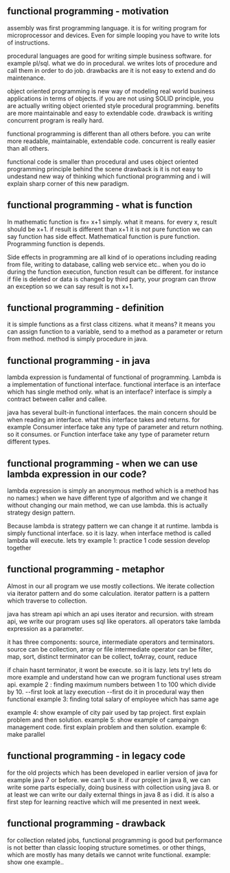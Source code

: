 functional programming - motivation
------------------------------------

assembly was first programming language. it is for writing program for microprocessor and devices. 
Even for simple looping you have to write lots of instructions.

procedural languages are good for writing simple business software. for example pl/sql. what we do in procedural.
we writes lots of procedure and call them in order to do job. drawbacks are it is not easy to extend and do maintenance.

object oriented programming is new way of modeling real world business applications in terms of objects. if you are not 
using SOLID principle, you are actually writing object oriented style procedural programming. benefits are more maintainable
and easy to extendable code. drawback is writing concurrent program is really hard.

functional programming is different than all others before. you can write more readable, maintainable, extendable code. 
concurrent is really easier than all others.

functional code is smaller than procedural and uses object oriented programming principle behind the scene
drawback is it is not easy to undestand new way of thinking which functional programming and i will explain sharp corner of 
this new paradigm.



functional programming - what is function
--------------------------------------
In mathematic function is fx= x+1 simply. what it means. for every x, result should be x+1. if result is different than x+1
it is not pure function we can say function has side effect. Mathematical function is pure function. Programming function is depends.

Side effects in programming are all kind of io operations including reading from file, writing to database, calling web service
etc..
when you do io during the function execution, function result can be different. for instance if file is deleted or data is 
changed by third party, your program can throw an exception so we can say result is not x+1.



functional programming - definition
--------------------------------------
it is simple functions as a first class citizens. what it means? it means you can assign function to a variable, send to a method
as a parameter or return from method. method is simply procedure in java.


functional programming - in java
-------------------------------------
lambda expression is fundamental of functional of programming. Lambda is a implementation of functional interface.
functional interface is an interface which has single method only. 
what is an interface? interface is simply a contract between caller and callee. 

java has several built-in functional interfaces. the main concern should be when reading an interface. what this interface takes
and returns.
for example Consumer interface take any type of parameter and return nothing. so it consumes.
or Function interface take any type of parameter return different types.


functional programming - when we can use lambda expression in our code?
----------------------------------------
lambda expression is simply an anonymous method which is a method has no names:)
when we have different type of algorithm and we change it without changing our main method, we can use lambda.
this is actually strategy design pattern. 

Because lambda is strategy pattern we can change it at runtime. 
lambda is simply functional interface. so it is lazy. when interface method is called lambda will execute.
lets try
example 1: practice 1 code session develop together


functional programming - metaphor
--------------------------------------
Almost in our all program we use mostly collections. We iterate collection via iterator pattern and do some calculation.
iterator pattern is a pattern which traverse to collection.

java has stream api which an api uses iterator and recursion. with stream api, we write our program uses sql like operators.
all operators take lambda expression as a parameter.

it has three components: source, intermediate operators and terminators.
source can be collection, array or file
intermediate operator can be filter, map, sort, distinct
terminator can be collect, toArray, count, reduce

if chain hasnt terminator, it wont be execute. so it is lazy. lets try!
lets do more example and understand how can we program functional uses stream api.
example 2 : finding maximum numbers between 1 to 100 which divide by 10. 
--first look at lazy execution
--first do it in procedural way then functional
example 3: finding total salary of employee which has same age

example 4: show example of city pair used by tap project. first explain problem and then solution.
example 5: show example of campaingn management code. first explain problem and then solution.
example 6: make parallel

functional programming - in legacy code
--------------------------------------
for the old projects which has been developed in earlier version of java for example java 7 or before. we can't use it.
if our project in java 8, we can write some parts especially, doing business with collection using java 8. 
or at least we can write our daily external things in java 8 as i did. 
it is also a first step for learning reactive which will me presented in next week.

functional programming - drawback
------------------------------------
for collection related jobs, functional programming is good but performance is not better than classic looping structure
sometimes. or other things, which are mostly has many details we cannot write functional.
example: show one example..

